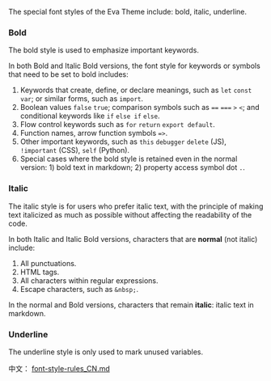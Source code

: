 The special font styles of the Eva Theme include: bold, italic, underline.

### Bold
The bold style is used to emphasize important keywords.

In both Bold and Italic Bold versions, the font style for keywords or symbols that need to be set to bold includes:
1. Keywords that create, define, or declare meanings, such as `let` `const` `var`; or similar forms, such as `import`.
2. Boolean values `false` `true`; comparison symbols such as `==` `===` `>` `<`; and conditional keywords like `if` `else if` `else`.
3. Flow control keywords such as `for` `return` `export default`.
4. Function names, arrow function symbols `=>`.
5. Other important keywords, such as `this` `debugger` `delete` (JS), `!important` (CSS), `self` (Python).
6. Special cases where the bold style is retained even in the normal version: 1) bold text in markdown; 2) property access symbol dot `.`.

### Italic
The italic style is for users who prefer italic text, with the principle of making text italicized as much as possible without affecting the readability of the code.

In both Italic and Italic Bold versions, characters that are **normal** (not italic) include:
1. All punctuations.
2. HTML tags.
3. All characters within regular expressions.
4. Escape characters, such as `&nbsp;`.

In the normal and Bold versions, characters that remain **italic**: italic text in markdown.

### Underline
The underline style is only used to mark unused variables.

中文： [font-style-rules_CN.md]()